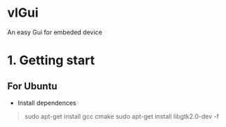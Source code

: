 # vlGui
An easy Gui for embeded device
# 1. Getting start
##   For Ubuntu
- Install dependences
> sudo apt-get install gcc cmake
sudo apt-get install libgtk2.0-dev -f

  
